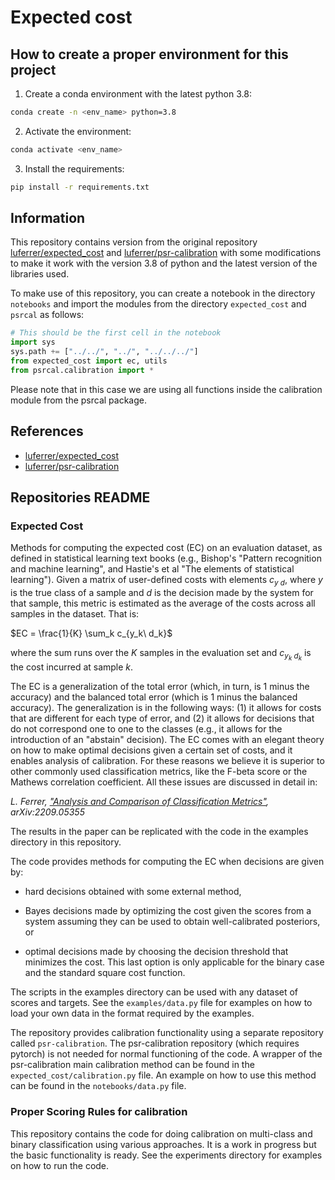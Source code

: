 # Expected cost
## How to create a proper environment for this project
1. Create a conda environment with the latest python 3.8:
```bash
conda create -n <env_name> python=3.8
```
2. Activate the environment:
```bash
conda activate <env_name>
```
3. Install the requirements:
```bash
pip install -r requirements.txt
```
## Information
This repository contains version from the original repository [luferrer/expected_cost](https://github.com/luferrer/expected_cost) and [luferrer/psr-calibration](https://github.com/SergioAlvarezB/psr-calibration) with some modifications to make it work with the version 3.8 of python and the latest version of the libraries used.

To make use of this repository, you can create a notebook in the directory `notebooks` and import the modules from the directory `expected_cost` and `psrcal` as follows:

```python
# This should be the first cell in the notebook
import sys
sys.path += ["../../", "../", "../../../"]
from expected_cost import ec, utils
from psrcal.calibration import *
```

Please note that in this case we are using all functions inside the calibration module from the psrcal package. 

## References
- [luferrer/expected_cost](https://github.com/luferrer/expected_cost)
- [luferrer/psr-calibration](https://github.com/SergioAlvarezB/psr-calibration)

## Repositories README
### Expected Cost
Methods for computing the expected cost (EC) on an evaluation dataset, as defined in statistical learning text books (e.g., Bishop's "Pattern recognition and machine learning", and Hastie's et al "The elements of statistical learning"). 
Given a matrix of user-defined costs with elements $c_{y\ d}$, where $y$ is the true class of a sample and $d$ is the decision made by the system for that sample, 
this metric is estimated as the average of the costs across all samples in the dataset. That is:

$EC = \frac{1}{K} \sum_k c_{y_k\ d_k}$

where the sum runs over the $K$ samples in the evaluation set and $c_{y_k\ d_k}$ is the cost incurred at sample $k$.

The EC is a generalization of the total error (which, in turn, is 1 minus the accuracy) and the balanced total error (which is 1 minus the balanced accuracy). The generalization is in the following ways: (1) it allows for costs that are different for each type of error, and (2) it allows for decisions that do not correspond one to one to the classes (e.g., it allows for the introduction of an "abstain" decision). The EC comes with an elegant theory on how to make optimal decisions given a certain set of costs, and it enables analysis of calibration. For these reasons we believe it is superior to other commonly used classification metrics, like the F-beta score or the Mathews correlation coefficient. All these issues are discussed in detail in:

*L. Ferrer, ["Analysis and Comparison of Classification Metrics"](https://arxiv.org/abs/2209.05355), 	arXiv:2209.05355*

The results in the paper can be replicated with the code in the examples directory in this repository.

The code provides methods for computing the EC when decisions are given by:

* hard decisions obtained with some external method, 

* Bayes decisions made by optimizing the cost given the scores from a system assuming they can be used to obtain well-calibrated posteriors, or

* optimal decisions made by choosing the decision threshold that minimizes the cost. This last option is only applicable for the binary case and the standard square cost function.

The scripts in the examples directory can be used with any dataset of scores and targets. See the `examples/data.py` file for examples on how to load your own data in the format required by the examples.

The repository provides calibration functionality using a separate repository called `psr-calibration`. The psr-calibration repository (which requires pytorch) is not needed for normal functioning of the code. A wrapper of the psr-calibration main calibration method can be found in the `expected_cost/calibration.py` file. An example on how to use this method can be found in the `notebooks/data.py` file. 

### Proper Scoring Rules for calibration

This repository contains the code for doing calibration on multi-class and binary classification using various approaches. It is a work in progress but the basic functionality is ready. See the experiments directory for examples on how to run the code.
